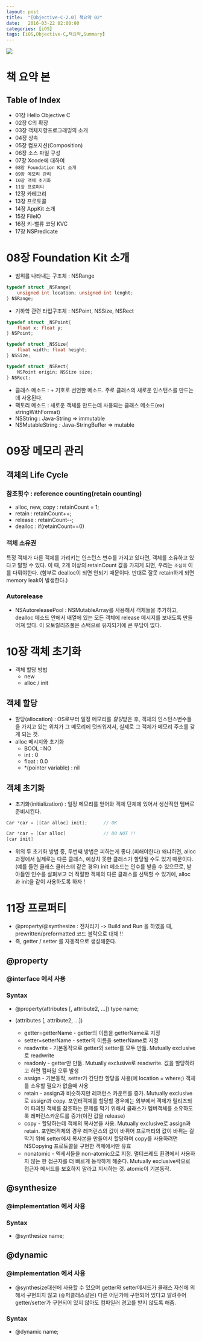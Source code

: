 ```yaml
---
layout: post
title:  "[Objective-C-2.0] 책요약 02"
date:   2016-03-22 02:00:00
categories: [iOS]
tags: [iOS,Objective-C,책요약,Summary]
---
```


![](https://raw.githubusercontent.com/MrKarl/MrKarl.github.io/4b664436fed33ae28727acb212ff6127092a3b82/assets/images/objectivec2.0/objectivec2.0.PNG)

# 책 요약 본

## Table of Index

- 01장 Hello Objective C
- 02장 C의 확장
- 03장 객체지향프로그래밍의 소개
- 04장 상속
- 05장 컴포지션(Composition)
- 06장 소스 파일 구성
- 07장 Xcode에 대하여
- `08장 Foundation Kit 소개`
- `09장 메모리 관리`
- `10장 객체 초기화`
- `11장 프로퍼티`
- 12장 카테고리
- 13장 프로토콜
- 14장 AppKit 소개
- 15장 FileIO
- 16장 키-밸류 코딩 KVC
- 17장 NSPredicate

# 08장 Foundation Kit 소개

- 범위를 나타내는 구조체 : NSRange

```objectivec
typedef struct _NSRange{
	unsigned int location; unsigned int lenght;
} NSRange;
```

- 기하학 관련 타입구조체 : NSPoint, NSSize, NSRect

```objectivec
typedef struct _NSPoint{
	float x; float y;
} NSPoint;

typedef struct _NSSize{
	float width; float height;
} NSSize;

typedef struct _NSRect{
	NSPoint origin; NSSize size;
} NSRect;
```

- 클래스 메소드 : + 기호로 선언한 메소드. 주로 클래스의 새로운 인스턴스를 만드는데 사용된다.
- 팩토리 메소드 : 새로운 객체를 만드는데 사용되는 클래스 메소드(ex) stringWithFormat)
- NSString : Java-String => immutable
- NSMutableString : Java-StringBuffer => mutable

# 09장 메모리 관리

## 객체의 Life Cycle

### 참조횟수 : reference counting(retain counting)

- alloc, new, copy : retainCount = 1;
- retain : retainCount++;
- release : retainCount--;
- dealloc : if(retainCount==0)

### 객체 소유권
특정 객체가 다른 객체를 가리키는 인스턴스 변수를 가지고 있다면, 객체를 소유하고 있다고 말할 수 있다. 이 때, 2개 이상의 retainCount 값을 가지게 되면, 우리는 `조심히` 이를 다뤄야한다. (함부로 dealloc이 되면 안되기 때문이다. 반대로 잘못 retain하게 되면 memory leak이 발생한다.)

### Autorelease
- NSAutoreleasePool : NSMutableArray를 사용해서 객체들을 추가하고, dealloc 메소드 안에서 배열에 있는 모든 객체에 release 메시지를 보내도록 만들어져 있다. 이 오토릴리즈풀은 스택으로 유지되기에 큰 부담이 없다.

# 10장 객체 초기화

- 객체 할당 방법
	- new
	- alloc / init

## 객체 할당
- 할당(allocation) : OS로부터 일정 메모리를 *할당*받은 후, 객체의 인스턴스변수들을 가지고 있는 위치가 그 메모리에 덧씌워져서, 실제로 그 객체가 메모리 주소를 갖게 되는 것.
- alloc 메시지와 초기화
	- BOOL : NO
	- int : 0
	- float : 0.0
	- *(pointer variable) : nil

## 객체 초기화
- 초기화(initialization) : 일정 메모리를 얻어와 객체 단체에 있어서 생산적인 멤버로 준비시킨다.

```objectivec
Car *car = [[Car alloc] init];		// OK

Car *car = [Car alloc]				// DO NOT !!
[car init]
```

- 위의 두 초기화 방법 중, 두번째 방법은 피하는게 좋다.(피해야한다) 왜냐하면, alloc 과정에서 실제로는 다른 클래스, 예상치 못한 클래스가 할당될 수도 있기 때문이다.(예를 들면 클래스 클러스터 같은 경우) init 메소드는 인수를 받을 수 있으므로, 받아들인 인수를 살펴보고 더 적절한 객체의 다른 클래스를 선택할 수 있기에, alloc 과 init을 같이 사용하도록 하자 !

# 11장 프로퍼티
- @property/@synthesize : 전처리기
	-> Build and Run 을 하였을 때, prewritten/preformatted 코드 블락으로 대체 !!
- 즉, getter / setter 를 자동적으로 생성해준다.

## @property

### @interface 에서 사용

### Syntax

- @property(attributes [, attribute2, ...]) type name;

- (attributes [, attribute2, ...])
    - getter=getterName - getter의 이름을 getterName로 지정
    - setter=setterName - setter의 이름을 setterName로 지정
    - readwrite - 기본동작으로 getter와 setter를 모두 만듦. Mutually exclusive로 readwrite
    - readonly - getter만 만듦. Mutually exclusive로 readwrite. 값을 할당하려고 하면 컴파일 오류 발생
    - assign - 기본동작, setter가 간단한 할당을 사용(예 location = where;) 객체를 소유할 필요가 없을때 사용
    - retain - assign과 비슷하지만 레퍼런스 카운트를 증가. Mutually exclusive로 assign과 copy. 포인터객체를 할당할 경우에는 외부에서 객체가 릴리즈되어 파괴된 객체를 참조하는 문제를 막기 위해서 클래스가 멤버객체를 소유하도록 레퍼런스카운트를 증가(이전 값을 release)
    - copy - 할당하는데 객체의 복사본을 사용. Mutually exclusive로 assign과 retain. 포인터객체의 경우 레퍼런스의 값이 바뀌어 프로퍼티의 값이 바뀌는 걸 막기 위해 setter에서 복사본을 만들어서 할당하며 copy를 사용하려면 NSCopying 프로토콜을 구현한 객체에서만 유효
    - nonatomic - 엑세서들을 non-atomic으로 지정. 멀티쓰레드 환경에서 사용하지 않는 한 접근자를 더 빠르게 동작하게 해준다. Mutually exclusive락으로 접근자 메서드를 보호하지 말라고 지시하는 것. atomic이 기본동작.

## @synthesize

### @implementation 에서 사용

### Syntax

- @synthesize name;

## @dynamic

### @implementation 에서 사용

- @synthesize대신에 사용할 수 있으며 getter와 setter메서드가 클래스 자신에 의해서 구현되지 않고 (슈퍼클래스같은) 다른 어딘가에 구현되어 있다고 알려주어 getter/setter가 구현되어 있지 않아도 컴파일러 경고를 받지 않도록 해줌.

### Syntax

- @dynamic name;
